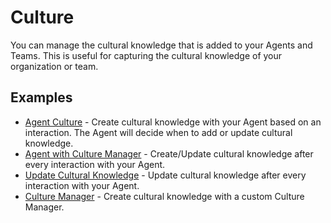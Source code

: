 # Culture

You can manage the cultural knowledge that is added to your Agents and Teams. This is useful for capturing the cultural knowledge of your organization or team.

## Examples

- [Agent Culture](01_agent_culture.py) - Create cultural knowledge with your Agent based on an interaction. The Agent will decide when to add or update cultural knowledge.
- [Agent with Culture Manager](02_agent_with_culture_manager.py) - Create/Update cultural knowledge after every interaction with your Agent.
- [Update Cultural Knowledge](03_update_cultural_knowledge.py) - Update cultural knowledge after every interaction with your Agent.
- [Culture Manager](culture_manager/README.md) - Create cultural knowledge with a custom Culture Manager.
